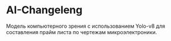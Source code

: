 # AI-Changeleng
Модель компьютерного зрения с использованием Yolo-v8 для составления прайм листа по чертежам микроэлектроники.
